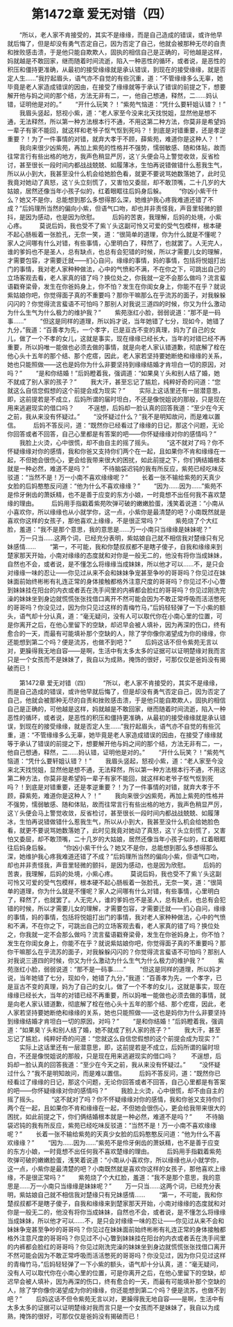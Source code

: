 # 　　第1472章 爱无对错（四）
　　“所以，老人家不肯接受的，其实不是缘缘，而是自己造成的错误，或许他早就后悔了，但是却没有勇气否定自己，因为否定了自己，他就会被那种无尽的自责和挫败感击溃，于是他只能自欺欺人，固执的相信自己是正确的，可他越是这样，妈就越是不敢回家，继而随着时间流逝，陷入一种恶性的循环，或者说，是恶性的积压和僵持更准确，从最初的接受缘缘就是承认错误，到现在的接受缘缘，就是否定人生……”我拧起眉头，语气亦不自觉的有些沉重，道：“不管缘缘多么无辜，她毕竟是老人家造成错误的因由，在接受了缘缘就等于承认了错误的前提之下，想要解开他与妈之间的那个结，方法无非有二，一，他自己想通，释然，二……妈认错，证明他是对的。”
　　“开什么玩笑？！”紫苑气恼道：“凭什么要轩姐认错？！”
　　我眉头竖起，怒视小紫，道：“老人家至今没来北天找悦姐，显然他是想不通，无法释然，所以第一种方法根本行不通，不用这第二种方法，你莫非是希望妈一辈子有家不能回，就这样和老爷子怄气怄到死吗？！到底是对错重要，还是孝逆重要？！为了一件事情的对错，就弃大孝于不顾，薛紫苑，难道你是这种人？！”
　　我向来很少凶紫苑，再加上紫苑的性格并不强势，懦弱敏感、随和体贴，故而往常言行有些出格的地方，我声色稍显严厉，这丫头便会马上警觉收敛，反省检讨，甚至很长一段时间内都战战兢兢、如履薄冰，生怕再说错做错什么惹我生气，所以从小到大，我甚至没什么机会给她脸色看，就更不要说骂她数落她了，此时见我竟对她动了真怒，这丫头立刻慌了，又害怕又委屈，却不敢顶嘴，二十几岁的大姑娘，居然还像当年小孩子似的，红着眼眶往后妈身后躲。
　　“你凶小紫干什么？她又不是你，总能想到那么多想得那么深，她维护我心疼我难道还错了不成？”后妈理所当然的偏向小紫，但语气口吻，却也并非责怪我，声音里轻微的颤抖，是因为感动，也是因为欣慰。
　　后妈的苦衷，我理解，后妈的处境，小紫心疼。
　　莫说后妈，我也受不了紫丫头这副可怜又可爱的受气包模样，根本硬不起心肠板着一张脸孔，无奈一笑，道：“很简单的道理，你为什么就是不懂呢？家人之间哪有什么对错，有些事情，心里明白了，释然了，也就罢了。人无完人，谁的爹妈也不是圣人，总有缺点，也总有会犯错的时候，所以才需要儿女的理解，才需要包容，才需要迁就——扪心自问，缘缘的事情，妈的事情，包括将悦姐打出门的事情，我对老人家种种做法，心中的气愤和不满，不在你之下，可跳出自己的立场客观去看，老人家真的错了吗？换位处之，你我就一定不会那么做吗？流言蜚语戳脊梁骨，发生在你爸妈身上，你不怕？发生在你闺女身上，你能不在乎？就说紫姑娘你吧，你觉得面子真的不重要吗？那你干嘛那么在乎流苏的面子，对我躲躲闪闪的？你觉得流言蜚语不可怕吗？那别人对我说三道四的时候，你又为什么激动为什么生气为什么极力的维护我？”
　　紫苑涨红小脸，弱弱说道：“那不是一码事……”
　　“但这是同样的道理，所以妈才说，当年她错了七分，现如今，她错了九分，”我道：“百善孝为先，一个孝字，已是亘古不变的真理，妈为了自己的女儿，做了一个不孝的女儿，这就是事实，现在缘缘已经长大，当年的对错已经不再重要，所以妈唯一能做也必须去做的事情，就是向老人家认错道歉，彻底解了栓在他心头十五年的那个结、那个疙瘩，因此，老人家若坚持要她断绝和缘缘的关系，她也只能照做——这也是妈你为什么非要坚持到缘缘结婚才肯坦白一切的原因，对吗？”
　　“是和你结婚！”后妈瞪着我，强调道：“如果臭丫头和别人结了婚，她不就成了别人家的孩子？”
　　我大汗，甚至忘记了尴尬，纯粹好奇的问道：“您就这么自信您假想的这个前提会成为现实？”
　　实际上这话里还有一层潜意思，即，这前提若是不成立，后妈所谓的届时坦白，不还是像悦姐说的那般，只是现在用来逃避现实的借口吗？
　　不逞想，后妈却一脸认真的回答我道：“至少在今天之前，我从来没有怀疑过。”
　　“没怀疑过什么？”我不是明知故问，而是难以置信。
　　后妈不答反问，道：“既然你已经看过了缘缘的日记，那这个问题，无论你回答或者不回答，自己心里都是有答案的吧——你怀疑缘缘对你的感情吗？”
　　我脸上火烫，心中很慌，却不由自主的摇了摇头。
　　“这不就对了吗？你不怀疑缘缘对你的感情，我和你爸又支持你们两个在一起，且如果你不肯和缘缘在一起，不但她会很伤心，更会给我带来很大的困扰，如此前提之下，你们俩结婚根本就是一种必然，难道不是吗？”
　　不待脑袋迟钝的我有所反应，紫苑已经吃味反驳道：“当然不是！万一小南不喜欢缘缘呢？”
　　长着一张不输给紫苑的天真少女脸的后妈憨憨反问道：“他为什么不喜欢缘缘？”
　　“因为……因为……”紫苑不是伶牙俐齿的萧妖精，也不是善于应变的东方小娘，一时竟想不出任何我不喜欢楚缘的理由。
　　后妈用手指戳着紫苑吹弹可破的嫩嫩脸蛋，浅笑着说道：“小南从小喜欢你，所以缘缘也从小就学你，这一点，小紫你是最清楚的吧？小南既然就是喜欢你这样的女孩子，那他喜欢上缘缘，不是很正常吗？”
　　紫苑烧了个大红脸，羞道：“我不是那个意思，我的意思是……万一小南只当缘缘是妹妹呢？”
　　万一只当……这两个词，已经充分表明，紫姑娘自己就不相信我对楚缘只有兄妹感情……
　　“第一，不可能，我和你楚叔叔都不是瞎子傻子，自我和缘缘来到楚家那天开始，小南对缘缘的态度就和对你是一般无二的，他没有将你当成妹妹，自然也不会，或者说，是不懂怎么将缘缘当成妹妹，所以他才可以……不，是只会对缘缘一味的忍让——你见过从来不会和妹妹争宠甚至争吵的哥哥吗？你见过在妹妹面前始终彬彬有礼连正常的身体接触都格外注意尺度的哥哥吗？你见过不小心瞥到妹妹挂在阳台的内衣或者丢在洗手间里的内裤都会脸红的哥哥吗？你见过刚洗完澡的妹妹坐到身边就慌慌张张找借口离开不然可能会因为不敢正常呼吸而活活憋死的哥哥吗？你没见过，因为你只见过这样的青梅竹马，”后妈轻轻弹了一下小紫的额头，语气却十分认真，道：“毫无疑问，没有人可以取代你在小南心里的位置，可是你离开之后，在他心里留下的空缺，却迟早会被人填补，因为再深的伤口，终有愈合的一天，而最有可能填补那个空缺的人，除了学你像你渴望成为你的缘缘，你还能想到第二个吗？便是流苏，也做不到吧？”
　　后妈这话不但令紫苑无言以对，更臊得我无地自容——是啊，生活中有太多太多的证据可以证明楚缘对我而言只是一个女孩而不是妹妹了，我自以为成熟，掩饰的很好，可那仅仅是爸妈没有揭破而已！

　　第1472章 爱无对错（四）
　　“所以，老人家不肯接受的，其实不是缘缘，而是自己造成的错误，或许他早就后悔了，但是却没有勇气否定自己，因为否定了自己，他就会被那种无尽的自责和挫败感击溃，于是他只能自欺欺人，固执的相信自己是正确的，可他越是这样，妈就越是不敢回家，继而随着时间流逝，陷入一种恶性的循环，或者说，是恶性的积压和僵持更准确，从最初的接受缘缘就是承认错误，到现在的接受缘缘，就是否定人生……”我拧起眉头，语气亦不自觉的有些沉重，道：“不管缘缘多么无辜，她毕竟是老人家造成错误的因由，在接受了缘缘就等于承认了错误的前提之下，想要解开他与妈之间的那个结，方法无非有二，一，他自己想通，释然，二……妈认错，证明他是对的。”
　　“开什么玩笑？！”紫苑气恼道：“凭什么要轩姐认错？！”
　　我眉头竖起，怒视小紫，道：“老人家至今没来北天找悦姐，显然他是想不通，无法释然，所以第一种方法根本行不通，不用这第二种方法，你莫非是希望妈一辈子有家不能回，就这样和老爷子怄气怄到死吗？！到底是对错重要，还是孝逆重要？！为了一件事情的对错，就弃大孝于不顾，薛紫苑，难道你是这种人？！”
　　我向来很少凶紫苑，再加上紫苑的性格并不强势，懦弱敏感、随和体贴，故而往常言行有些出格的地方，我声色稍显严厉，这丫头便会马上警觉收敛，反省检讨，甚至很长一段时间内都战战兢兢、如履薄冰，生怕再说错做错什么惹我生气，所以从小到大，我甚至没什么机会给她脸色看，就更不要说骂她数落她了，此时见我竟对她动了真怒，这丫头立刻慌了，又害怕又委屈，却不敢顶嘴，二十几岁的大姑娘，居然还像当年小孩子似的，红着眼眶往后妈身后躲。
　　“你凶小紫干什么？她又不是你，总能想到那么多想得那么深，她维护我心疼我难道还错了不成？”后妈理所当然的偏向小紫，但语气口吻，却也并非责怪我，声音里轻微的颤抖，是因为感动，也是因为欣慰。
　　后妈的苦衷，我理解，后妈的处境，小紫心疼。
　　莫说后妈，我也受不了紫丫头这副可怜又可爱的受气包模样，根本硬不起心肠板着一张脸孔，无奈一笑，道：“很简单的道理，你为什么就是不懂呢？家人之间哪有什么对错，有些事情，心里明白了，释然了，也就罢了。人无完人，谁的爹妈也不是圣人，总有缺点，也总有会犯错的时候，所以才需要儿女的理解，才需要包容，才需要迁就——扪心自问，缘缘的事情，妈的事情，包括将悦姐打出门的事情，我对老人家种种做法，心中的气愤和不满，不在你之下，可跳出自己的立场客观去看，老人家真的错了吗？换位处之，你我就一定不会那么做吗？流言蜚语戳脊梁骨，发生在你爸妈身上，你不怕？发生在你闺女身上，你能不在乎？就说紫姑娘你吧，你觉得面子真的不重要吗？那你干嘛那么在乎流苏的面子，对我躲躲闪闪的？你觉得流言蜚语不可怕吗？那别人对我说三道四的时候，你又为什么激动为什么生气为什么极力的维护我？”
　　紫苑涨红小脸，弱弱说道：“那不是一码事……”
　　“但这是同样的道理，所以妈才说，当年她错了七分，现如今，她错了九分，”我道：“百善孝为先，一个孝字，已是亘古不变的真理，妈为了自己的女儿，做了一个不孝的女儿，这就是事实，现在缘缘已经长大，当年的对错已经不再重要，所以妈唯一能做也必须去做的事情，就是向老人家认错道歉，彻底解了栓在他心头十五年的那个结、那个疙瘩，因此，老人家若坚持要她断绝和缘缘的关系，她也只能照做——这也是妈你为什么非要坚持到缘缘结婚才肯坦白一切的原因，对吗？”
　　“是和你结婚！”后妈瞪着我，强调道：“如果臭丫头和别人结了婚，她不就成了别人家的孩子？”
　　我大汗，甚至忘记了尴尬，纯粹好奇的问道：“您就这么自信您假想的这个前提会成为现实？”
　　实际上这话里还有一层潜意思，即，这前提若是不成立，后妈所谓的届时坦白，不还是像悦姐说的那般，只是现在用来逃避现实的借口吗？
　　不逞想，后妈却一脸认真的回答我道：“至少在今天之前，我从来没有怀疑过。”
　　“没怀疑过什么？”我不是明知故问，而是难以置信。
　　后妈不答反问，道：“既然你已经看过了缘缘的日记，那这个问题，无论你回答或者不回答，自己心里都是有答案的吧——你怀疑缘缘对你的感情吗？”
　　我脸上火烫，心中很慌，却不由自主的摇了摇头。
　　“这不就对了吗？你不怀疑缘缘对你的感情，我和你爸又支持你们两个在一起，且如果你不肯和缘缘在一起，不但她会很伤心，更会给我带来很大的困扰，如此前提之下，你们俩结婚根本就是一种必然，难道不是吗？”
　　不待脑袋迟钝的我有所反应，紫苑已经吃味反驳道：“当然不是！万一小南不喜欢缘缘呢？”
　　长着一张不输给紫苑的天真少女脸的后妈憨憨反问道：“他为什么不喜欢缘缘？”
　　“因为……因为……”紫苑不是伶牙俐齿的萧妖精，也不是善于应变的东方小娘，一时竟想不出任何我不喜欢楚缘的理由。
　　后妈用手指戳着紫苑吹弹可破的嫩嫩脸蛋，浅笑着说道：“小南从小喜欢你，所以缘缘也从小就学你，这一点，小紫你是最清楚的吧？小南既然就是喜欢你这样的女孩子，那他喜欢上缘缘，不是很正常吗？”
　　紫苑烧了个大红脸，羞道：“我不是那个意思，我的意思是……万一小南只当缘缘是妹妹呢？”
　　万一只当……这两个词，已经充分表明，紫姑娘自己就不相信我对楚缘只有兄妹感情……
　　“第一，不可能，我和你楚叔叔都不是瞎子傻子，自我和缘缘来到楚家那天开始，小南对缘缘的态度就和对你是一般无二的，他没有将你当成妹妹，自然也不会，或者说，是不懂怎么将缘缘当成妹妹，所以他才可以……不，是只会对缘缘一味的忍让——你见过从来不会和妹妹争宠甚至争吵的哥哥吗？你见过在妹妹面前始终彬彬有礼连正常的身体接触都格外注意尺度的哥哥吗？你见过不小心瞥到妹妹挂在阳台的内衣或者丢在洗手间里的内裤都会脸红的哥哥吗？你见过刚洗完澡的妹妹坐到身边就慌慌张张找借口离开不然可能会因为不敢正常呼吸而活活憋死的哥哥吗？你没见过，因为你只见过这样的青梅竹马，”后妈轻轻弹了一下小紫的额头，语气却十分认真，道：“毫无疑问，没有人可以取代你在小南心里的位置，可是你离开之后，在他心里留下的空缺，却迟早会被人填补，因为再深的伤口，终有愈合的一天，而最有可能填补那个空缺的人，除了学你像你渴望成为你的缘缘，你还能想到第二个吗？便是流苏，也做不到吧？”
　　后妈这话不但令紫苑无言以对，更臊得我无地自容——是啊，生活中有太多太多的证据可以证明楚缘对我而言只是一个女孩而不是妹妹了，我自以为成熟，掩饰的很好，可那仅仅是爸妈没有揭破而已！
